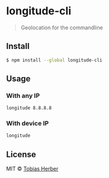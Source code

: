 # longitude-cli

> Geolocation for the commandline

## Install

```bash
$ npm install --global longitude-cli
```

## Usage
### With any IP
```bash
longitude 8.8.8.8
```

### With device IP
```bash
longitude
```

## License

MIT © [Tobias Herber](https://tobihrbr.com)
